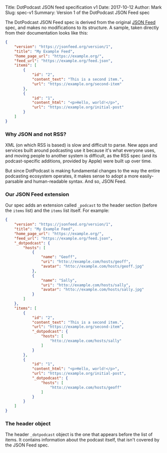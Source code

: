 Title: DotPodcast JSON feed specification v1
Date: 2017-10-12
Author: Mark
Slug: spec-v1
Summary: Version 1 of the DotPodcast JSON Feed spec


The DotPodcast JSON Feed spec is derived from the original
[JSON Feed](https://jsonfeed.org/) spec, and makes no modifications
to its structure. A sample, taken directly from their documentation
looks like this:

```json
{
    "version": "https://jsonfeed.org/version/1",
    "title": "My Example Feed",
    "home_page_url": "https://example.org/",
    "feed_url": "https://example.org/feed.json",
    "items": [
        {
            "id": "2",
            "content_text": "This is a second item.",
            "url": "https://example.org/second-item"
        },
        {
            "id": "1",
            "content_html": "<p>Hello, world!</p>",
            "url": "https://example.org/initial-post"
        }
    ]
}
```

### Why JSON and not RSS?

XML (on which RSS is based) is slow and difficult to parse. New apps
and services built around podcasting use it because it's what everyone
uses, and moving people to another system is difficult, as the RSS spec
(and its podcast-specific additions, provided by Apple) were built up
over time.

But since DotPodcast is making fundamental changes to the way the
entire podcasting ecosystem operates, it makes sense to adopt a more
easily-parsable and human-readable syntax. And so, JSON Feed.

### Our JSON Feed extension

Our spec adds an extension called `_podcast` to the header section
(before the `items` list) and the `items` list itself. For example:

```json
{
    "version": "https://jsonfeed.org/version/1",
    "title": "My Example Feed",
    "home_page_url": "https://example.org/",
    "feed_url": "https://example.org/feed.json",
    "_dotpodcast": {
        "hosts": [
            {
                "name": "Geoff",
                "uri": "htto://example.com/hosts/geoff",
                "avatar": "htto://example.com/hosts/geoff.jpg"
            },
            {
                "name": "Sally",
                "uri": "htto://example.com/hosts/sally",
                "avatar": "htto://example.com/hosts/sally.jpg"
            }
        ]
    },
    "items": [
        {
            "id": "2",
            "content_text": "This is a second item.",
            "url": "https://example.org/second-item",
            "_dotpodcast": {
                "hosts": [
                    "htto://example.com/hosts/sally"
                ]
            }
        },
        {
            "id": "1",
            "content_html": "<p>Hello, world!</p>",
            "url": "https://example.org/initial-post",
            "_dotpodcast": {
                "hosts": [
                    "htto://example.com/hosts/geoff"
                ]
            }
        }
    ]
}
```

### The header object

The header `_dotpodcast` object is the one that appears before the
list of items. It contains information about the podcast itself, that
isn't covered by the JSON Feed spec.
